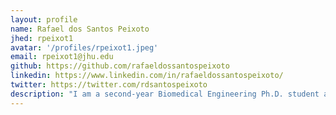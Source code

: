 ```yaml
---
layout: profile
name: Rafael dos Santos Peixoto
jhed: rpeixot1
avatar: '/profiles/rpeixot1.jpeg'
email: rpeixot1@jhu.edu
github: https://github.com/rafaeldossantospeixoto
linkedin: https://www.linkedin.com/in/rafaeldossantospeixoto/
twitter: https://twitter.com/rdsantospeixoto
description: "I am a second-year Biomedical Engineering Ph.D. student at Johns Hopkins University focused on developing software for the analysis of spatial omics data. In my free time, I enjoy traveling. My favorite soccer team (and the best team in the world) is Palmeiras!"
---
```



